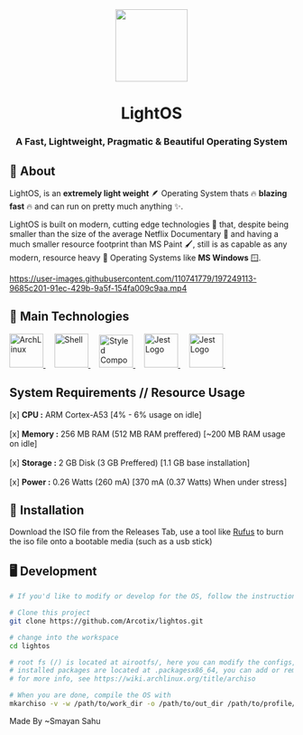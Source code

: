 <div align="center" id="top">
  <img src="https://user-images.githubusercontent.com/110741779/197019148-83853ac3-ce07-4216-9db7-ca0f44bbc169.png" width="128" height="128" />
</div>
<div align="center">
  <h1>LightOS</h1>
  <h3>A Fast, Lightweight, Pragmatic & Beautiful Operating System</h3>
</div>


## :dart: About ##

LightOS, is an **extremely light weight** 🪶 Operating System thats 🔥 **blazing fast** 🔥 and can run on pretty much anything ✨.

LightOS is built on modern, cutting edge technologies 🚀 that, despite being smaller than the size of the average Netflix Documentary 🎥 and having a much smaller resource footprint than MS Paint 🖌️, still is as capable as any modern, resource heavy 🔨 Operating Systems like  **MS Windows** 🪟.

https://user-images.githubusercontent.com/110741779/197249113-9685c201-91ec-429b-9a5f-154fa009c9aa.mp4

## :rocket: Main Technologies ##

<a href="https://archlinux.org">
  <img width="60" title="Arch Linux" alt="ArchLinux" src="https://user-images.githubusercontent.com/110741779/197226666-98382509-3af3-4936-9570-436b8bc5a091.png">
</a> &#xa0; &#xa0;

<a href="https://www.gnu.org/software/bash/">
  <img width="60" title="Shell Script" alt="Shell" src="https://user-images.githubusercontent.com/110741779/197229417-833991cb-b8aa-405f-81cf-2434bff4a1f3.png">
</a> &#xa0; &#xa0;

<a href="https://suckless.org">
  <img width="60" height = "58" title="Suckless" alt="Styled Components Logo" src="https://user-images.githubusercontent.com/110741779/197227855-db99b0e0-616b-4f21-96ad-78314c339804.png">
</a> &#xa0; &#xa0;

<a href="https://lua.org">
  <img width="60" title="Lua" alt="Jest Logo" src="https://user-images.githubusercontent.com/110741779/197228361-9106b16c-8deb-43f6-85de-c54653663791.png">
</a> &#xa0; &#xa0;

<a href="nvchad.com">
  <img width="60" title="NvChad" alt="Jest Logo" src="https://user-images.githubusercontent.com/110741779/197250239-1ad19e2c-eaf1-45ad-8976-e908ecd20619.png">
</a> &#xa0; &#xa0;


## System Requirements // Resource Usage ##

[x] **CPU :** ARM Cortex-A53 [4% - 6% usage on idle] <br>
<br>
[x] **Memory :** 256 MB RAM (512 MB RAM preffered) [~200 MB RAM usage on idle] <br>
<br>
[x] **Storage :** 2 GB Disk (3 GB Preffered) [1.1 GB base installation] <br>
<br>
[x] **Power :** 0.26 Watts (260 mA) [370 mA (0.37 Watts) When under stress] <br>

## 💾 Installation ##

Download the ISO file from the Releases Tab, use a tool like [Rufus](https://rufus.ie/en/) to burn the iso file onto a bootable media (such as a usb stick)


## 🖥️ Development ##

```bash
# If you'd like to modify or develop for the OS, follow the instructions below

# Clone this project
git clone https://github.com/Arcotix/lightos.git

# change into the workspace
cd lightos

# root fs (/) is located at airootfs/, here you can modify the configs, files and directories that come with LightOS
# installed packages are located at .packagesx86_64, you can add or remove packages by modifiying this file
# for more info, see https://wiki.archlinux.org/title/archiso

# When you are done, compile the OS with
mkarchiso -v -w /path/to/work_dir -o /path/to/out_dir /path/to/profile/

```


Made By ~Smayan Sahu







